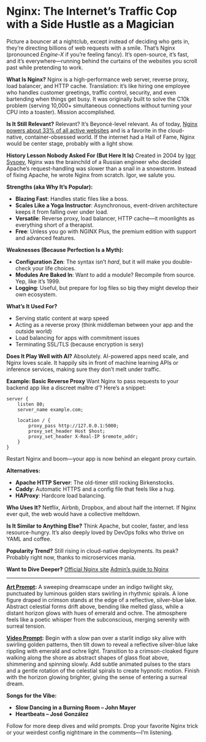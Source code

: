 # Nginx: The Internet’s Traffic Cop with a Side Hustle as a Magician

Picture a bouncer at a nightclub, except instead of deciding who gets in, they’re directing billions of web requests with a smile. That’s Nginx (pronounced *Engine-X* if you’re feeling fancy). It’s open-source, it’s fast, and it’s everywhere—running behind the curtains of the websites you scroll past while pretending to work.

**What Is Nginx?**
Nginx is a high-performance web server, reverse proxy, load balancer, and HTTP cache. Translation: it’s like hiring one employee who handles customer greetings, traffic control, security, and even bartending when things get busy. It was originally built to solve the C10k problem (serving 10,000+ simultaneous connections without turning your CPU into a toaster). Mission accomplished.

**Is It Still Relevant?**
Relevant? It’s Beyoncé-level relevant. As of today, [Nginx powers about 33% of all active websites](https://w3techs.com/technologies/details/ws-nginx) and is a favorite in the cloud-native, container-obsessed world. If the internet had a Hall of Fame, Nginx would be center stage, probably with a light show.

**History Lesson Nobody Asked For (But Here It Is)**
Created in 2004 by [Igor Sysoev](https://x.com/isysoev), Nginx was the brainchild of a Russian engineer who decided Apache’s request-handling was slower than a snail in a snowstorm. Instead of fixing Apache, he wrote Nginx from scratch. Igor, we salute you.

**Strengths (aka Why It’s Popular):**

* **Blazing Fast**: Handles static files like a boss.
* **Scales Like a Yoga Instructor**: Asynchronous, event-driven architecture keeps it from falling over under load.
* **Versatile**: Reverse proxy, load balancer, HTTP cache—it moonlights as everything short of a therapist.
* **Free**: Unless you go with NGINX Plus, the premium edition with support and advanced features.

**Weaknesses (Because Perfection Is a Myth):**

* **Configuration Zen**: The syntax isn’t *hard*, but it will make you double-check your life choices.
* **Modules Are Baked In**: Want to add a module? Recompile from source. Yep, like it’s 1999.
* **Logging**: Useful, but prepare for log files so big they might develop their own ecosystem.

**What’s It Used For?**

* Serving static content at warp speed
* Acting as a reverse proxy (think middleman between your app and the outside world)
* Load balancing for apps with commitment issues
* Terminating SSL/TLS (because encryption is sexy)

**Does It Play Well with AI?**
Absolutely. AI-powered apps need scale, and Nginx loves scale. It happily sits in front of machine learning APIs or inference services, making sure they don’t melt under traffic.

**Example: Basic Reverse Proxy**
Want Nginx to pass requests to your backend app like a discreet maître d’? Here’s a snippet:

```nginx
server {
    listen 80;
    server_name example.com;

    location / {
        proxy_pass http://127.0.0.1:5000;
        proxy_set_header Host $host;
        proxy_set_header X-Real-IP $remote_addr;
    }
}
```

Restart Nginx and boom—your app is now behind an elegant proxy curtain.

**Alternatives:**

* **Apache HTTP Server**: The old-timer still rocking Birkenstocks.
* **Caddy**: Automatic HTTPS and a config file that feels like a hug.
* **HAProxy**: Hardcore load balancing.

**Who Uses It?**
Netflix, Airbnb, Dropbox, and about half the internet. If Nginx ever quit, the web would have a collective meltdown.

**Is It Similar to Anything Else?**
Think Apache, but cooler, faster, and less resource-hungry. It’s also deeply loved by DevOps folks who thrive on YAML and coffee.

**Popularity Trend?**
Still rising in cloud-native deployments. Its peak? Probably right now, thanks to microservices mania.

**Want to Dive Deeper?**
[Official Nginx site](https://nginx.org/)
[Admin’s guide to Nginx](https://docs.nginx.com/)

---

**[Art Prompt](https://lumaiere.com/?gallery=surrealism2):**
A sweeping dreamscape under an indigo twilight sky, punctuated by luminous golden stars swirling in rhythmic spirals. A lone figure draped in crimson stands at the edge of a reflective, silver-blue lake. Abstract celestial forms drift above, bending like melted glass, while a distant horizon glows with hues of emerald and ochre. The atmosphere feels like a poetic whisper from the subconscious, merging serenity with surreal tension.

**[Video Prompt](https://www.tiktok.com/@davelumai/video/7531833770832448799):**
Begin with a slow pan over a starlit indigo sky alive with swirling golden patterns, then tilt down to reveal a reflective silver-blue lake rippling with emerald and ochre light. Transition to a crimson-cloaked figure walking along the shore as abstract shapes of glass float above, shimmering and spinning slowly. Add subtle animated pulses to the stars and a gentle rotation of the celestial spirals to create hypnotic motion. Finish with the horizon glowing brighter, giving the sense of entering a surreal dream.

**Songs for the Vibe:**

* **Slow Dancing in a Burning Room – John Mayer**
* **Heartbeats – José González**

Follow for more deep dives and wild prompts. Drop your favorite Nginx trick or your weirdest config nightmare in the comments—I’m listening.

